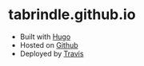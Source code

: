 # tabrindle.github.io

- Built with [Hugo](https://gohugo.io/)
- Hosted on [Github](https://github.com)
- Deployed by [Travis](https://travis-ci.org/)